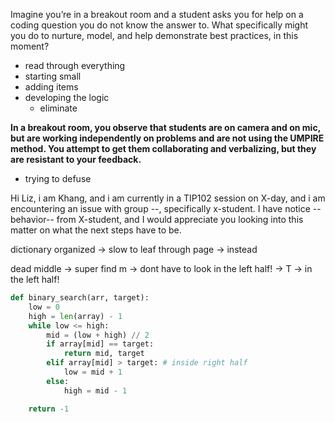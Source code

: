 Imagine you’re in a breakout room and a student asks you for help on a coding question you do not know the answer to. What specifically might you do to nurture, model, and help demonstrate best practices, in this moment?

- read through everything
- starting small 
- adding items
- developing the logic
	- eliminate

**In a breakout room, you observe that students are on camera and on mic, but are working independently on problems and are not using the UMPIRE method. You attempt to get them collaborating and verbalizing, but they are resistant to your feedback.**

- trying to defuse 

Hi Liz,
i am Khang, and i am currently in a TIP102 session on X-day, and i am encountering an issue with group --, specifically x-student. I have notice --behavior-- from X-student, and I would appreciate you looking into this matter on what the next steps have to be.


dictionary organized -> slow to leaf through page -> instead

dead middle -> super find m -> dont have to look in the left half!
-> T -> in the left half! 

```python
def binary_search(arr, target):
	low = 0
	high = len(array) - 1
	while low <= high:
		mid = (low + high) // 2
		if array[mid] == target:
			return mid, target
		elif array[mid] > target: # inside right half
			low = mid + 1
		else:
			high = mid - 1

	return -1
```

